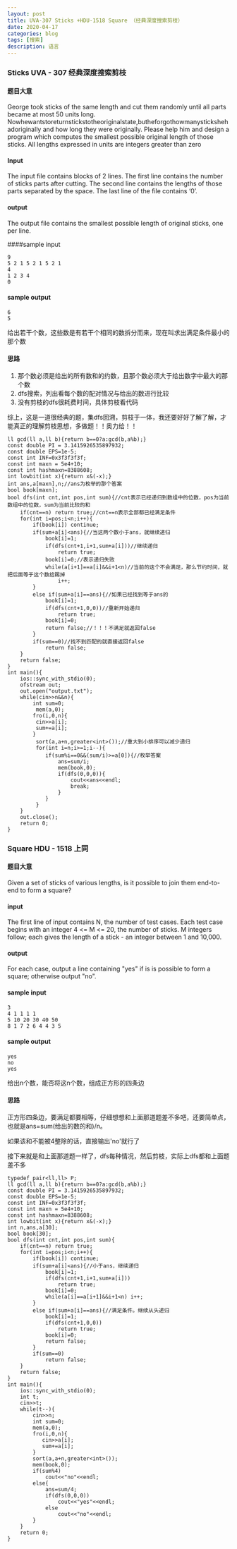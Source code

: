 ```yaml
---
layout: post
title: UVA-307 Sticks +HDU-1518 Square （经典深度搜索剪枝）
date: 2020-04-17
categories: blog
tags: [搜索]
description: 语言
---
```


### Sticks UVA - 307  经典深度搜索剪枝

#### 题目大意
George took sticks of the same length and cut them randomly until all parts became at most 50 units long. Nowhewantstoreturnstickstotheoriginalstate,butheforgothowmanystickshehadoriginally and how long they were originally. Please help him and design a program which computes the smallest possible original length of those sticks. All lengths expressed in units are integers greater than zero

#### Input
The input file contains blocks of 2 lines. The first line contains the number of sticks parts after cutting. The second line contains the lengths of those parts separated by the space. The last line of the file contains ‘0’. 

#### output
The output file contains the smallest possible length of original sticks, one per line.

####sample input
```
9 
5 2 1 5 2 1 5 2 1
4 
1 2 3 4 
0 
```
#### sample output
```
6
5
```

给出若干个数，这些数是有若干个相同的数拆分而来，现在叫求出满足条件最小的那个数

#### 思路
1. 那个数必须是给出的所有数和的约数，且那个数必须大于给出数字中最大的那个数
2. dfs搜索，列出看每个数的配对情况与给出的数进行比较
3. 没有剪枝的dfs很耗费时间，具体剪枝看代码

综上，这是一道很经典的题，集dfs回溯，剪枝于一体，我还要好好了解了解，才能真正的理解剪枝思想，多做题！！奥力给！！

```
ll gcd(ll a,ll b){return b==0?a:gcd(b,a%b);}
const double PI = 3.1415926535897932;
const double EPS=1e-5;
const int INF=0x3f3f3f3f;
const int maxn = 5e4+10;
const int hashmaxn=8388608;
int lowbit(int x){return x&(-x);}
int ans,a[maxn],n;//ans为枚举的那个答案
bool book[maxn];
bool dfs(int cnt,int pos,int sum){//cnt表示已经递归到数组中的位数，pos为当前数组中的位数，sum为当前比较的和
    if(cnt==n) return true;//cnt==n表示全部都已经满足条件
    for(int i=pos;i<n;i++){
        if(book[i]) continue;
        if(sum+a[i]<ans){//当这两个数小于ans，就继续递归
            book[i]=1;
            if(dfs(cnt+1,i+1,sum+a[i]))//继续递归
                return true;
            book[i]=0;//表示递归失败
            while(a[i+1]==a[i]&&i+1<n)//当前的这个不会满足，那么节约时间，就把后面等于这个数给踢掉
                i++;
        }
        else if(sum+a[i]==ans){//如果已经找到等于ans的
            book[i]=1;
            if(dfs(cnt+1,0,0))//重新开始递归
                return true;
            book[i]=0;
            return false;//！！！不满足就返回false
        }
        if(sum==0)//找不到匹配的就直接返回false
            return false;
    }
    return false;
}
int main(){
    ios::sync_with_stdio(0);
    ofstream out;
    out.open("output.txt");
    while(cin>>n&&n){
        int sum=0;
         mem(a,0);
        fro(i,0,n){
         cin>>a[i];
         sum+=a[i];
        }
         sort(a,a+n,greater<int>());//重大到小排序可以减少递归
         for(int i=n;i>=1;i--){
            if(sum%i==0&&(sum/i)>=a[0]){//枚举答案
                ans=sum/i;
                mem(book,0);
                if(dfs(0,0,0)){
                    cout<<ans<<endl;
                    break;
                }
            }
         }
    }
    out.close();
    return 0;
}
```

### Square HDU - 1518 上同
#### 题目大意
Given a set of sticks of various lengths, is it possible to join them end-to-end to form a square? 

#### input
The first line of input contains N, the number of test cases. Each test case begins with an integer 4 <= M <= 20, the number of sticks. M integers follow; each gives the length of a stick - an integer between 1 and 10,000. 

#### output
For each case, output a line containing "yes" if is is possible to form a square; otherwise output "no". 

#### sample input
```
3
4 1 1 1 1
5 10 20 30 40 50
8 1 7 2 6 4 4 3 5
```
#### sample output
```
yes
no
yes
```

给出n个数，能否将这n个数，组成正方形的四条边

#### 思路
正方形四条边，要满足都要相等，仔细想想和上面那道题差不多吧，还要简单点，也就是ans=sum(给出的数的和)/n。<br>

如果该和不能被4整除的话，直接输出'no'就行了

接下来就是和上面那道题一样了，dfs每种情况，然后剪枝，实际上dfs都和上面题差不多

```
typedef pair<ll,ll> P;
ll gcd(ll a,ll b){return b==0?a:gcd(b,a%b);}
const double PI = 3.1415926535897932;
const double EPS=1e-5;
const int INF=0x3f3f3f3f;
const int maxn = 5e4+10;
const int hashmaxn=8388608;
int lowbit(int x){return x&(-x);}
int n,ans,a[30];
bool book[30];
bool dfs(int cnt,int pos,int sum){
    if(cnt==n) return true;
    for(int i=pos;i<n;i++){
        if(book[i]) continue;
        if(sum+a[i]<ans){//小于ans，继续递归
            book[i]=1;
            if(dfs(cnt+1,i+1,sum+a[i]))
                return true;
            book[i]=0;
            while(a[i]==a[i+1]&&i+1<n) i++;
        }
        else if(sum+a[i]==ans){//满足条件。继续从头递归
            book[i]=1;
            if(dfs(cnt+1,0,0))
                return true;
            book[i]=0;
            return false;
        }
        if(sum==0)
            return false;
    }
    return false;
}
int main(){
    ios::sync_with_stdio(0);
    int t;
    cin>>t;
    while(t--){
        cin>>n;
        int sum=0;
        mem(a,0);
        fro(i,0,n){
           cin>>a[i];
           sum+=a[i];
        }
        sort(a,a+n,greater<int>());
        mem(book,0);
        if(sum%4)
            cout<<"no"<<endl;
        else{
            ans=sum/4;
            if(dfs(0,0,0))
                cout<<"yes"<<endl;
            else
                cout<<"no"<<endl;
        }
    }
    return 0;
}
```









